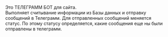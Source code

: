 Это ТЕЛЕГРАММ БОТ для сайта.  
Выполняет считывание информации из Базы данных и отправку сообщений в Телеграмм.
Для отправленных сообщений меняется статус. По этому статусу определяется, какие сообщения еще ны были отправлены в телеграмм.